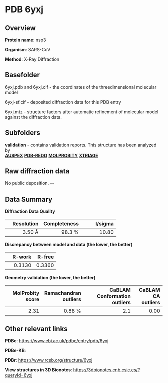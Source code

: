 # PDB 6yxj

## Overview

**Protein name**: nsp3

**Organism**: SARS-CoV

**Method**: X-Ray Diffraction



## Basefolder

6yxj.pdb and 6yxj.cif - the coordinates of the threedimensional molecular model

6yxj-sf.cif - deposited diffraction data for this PDB entry

6yxj.mtz - structure factors after automatic refinement of molecular model against the diffraction data.

## Subfolders





**validation** - contains validation reports. This structure has been analyzed by <br>[**AUSPEX**](https://github.com/thorn-lab/coronavirus_structural_task_force/tree/master/pdb/nsp3/SARS-CoV/6yxj/validation/auspex) [**PDB-REDO**](https://github.com/thorn-lab/coronavirus_structural_task_force/tree/master/pdb/nsp3/SARS-CoV/6yxj/validation/pdb-redo) [**MOLPROBITY**](https://github.com/thorn-lab/coronavirus_structural_task_force/tree/master/pdb/nsp3/SARS-CoV/6yxj/validation/molprobity) [**XTRIAGE**](https://github.com/thorn-lab/coronavirus_structural_task_force/blob/master/pdb/nsp3/SARS-CoV/6yxj/validation/Xtriage_output.log)   



## Raw diffraction data

No public deposition. --<br> 

## Data Summary
**Diffraction Data Quality**

|   | Resolution | Completeness| I/sigma |
|---|-------------:|----------------:|--------------:|
|   |3.50 Å|98.3  %|<img width=50/>10.80|

**Discrepancy between model and data (the lower, the better)**

|   | **R-work**| **R-free**   
|---|-------------:|----------------:|           
||  0.3130|  0.3360|

**Geometry validation (the lower, the better)**

|   |**MolProbity<br>score**| **Ramachandran<br>outliers** | **CaBLAM<br>Conformation outliers** | **CaBLAM<br>CA outliers** |
|---|-------------:|----------------:|----------------:|----------------:|
||  2.31|  0.88 %|2.1|0.00|

 

 



## Other relevant links 
**PDBe**:  https://www.ebi.ac.uk/pdbe/entry/pdb/6yxj

**PDBe-KB**:  
 
**PDBr**: https://www.rcsb.org/structure/6yxj 

**View structures in 3D Bionotes**: https://3dbionotes.cnb.csic.es/?queryId=6yxj

